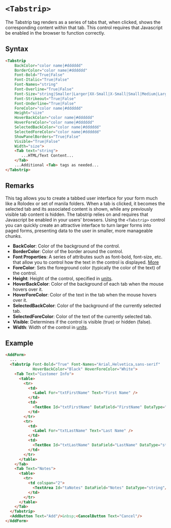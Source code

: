 # `<Tabstrip>`

The Tabstrip tag renders as a series of tabs that, when clicked, shows the corresponding content within that tab. This control requires that Javascript be enabled in the browser to function correctly.

## Syntax
```html
<Tabstrip  
    BackColor="color name|#dddddd" 
    BorderColor="color name|#dddddd"
    Font-Bold="True|False" 
    Font-Italic="True|False" 
    Font-Names="string" 
    Font-Overline="True|False" 
    Font-Size="string|Smaller|Larger|XX-Small|X-Small|Small|Medium|Large|X-Large|XX-Large" 
    Font-Strikeout="True|False" 
    Font-Underline="True|False" 
    ForeColor="color name|#dddddd" 
    Height="size" 
    HoverBackColor="color name|#dddddd"
    HoverForeColor="color name|#dddddd"
    SelectedBackColor="color name|#dddddd"
    SelectedForeColor="color name|#dddddd"
    ShowPanelBorders="True|False"
    Visible="True|False" 
    Width="size">
    <Tab text="string">
       ...HTML/Text Content...
    </Tab>
    ...Additional <Tab> tags as needed...
</Tabstrip>
```

## Remarks

This tag allows you to create a tabbed user interface for your form much like a Rolodex or set of manila folders. When a tab is clicked, it becomes the selected tab and its associated content is shown, while any previously visible tab content is hidden. The tabstrip relies on and requires that Javascript be enabled in your users' browsers. Using the `<Tabstrip>` control you can quickly create an attractive interface to turn larger forms into paged forms, presenting data to the user in smaller, more manageable chunks.

*   **BackColor**: Color of the background of the control.
*   **BorderColor**: Color of the border around the control.
*   **Font Properties**: A series of attributes such as font-bold, font-size, etc. that allow you to control how the text in the control is displayed. [More](../font-properties.md)
*   **ForeColor**: Sets the foreground color (typically the color of the text) of the control.  
*   **Height**: Height of the control, specified in [units](../unit-types.md).
*   **HoverBackColor**: Color of the background of each tab when the mouse hovers over it.
*   **HoverForeColor**: Color of the text in the tab when the mouse hovers over it.
*   **SelectedBackColor**: Color of the background of the currently selected tab.
*   **SelectedForeColor**: Color of the text of the currently selected tab.
*   **Visible**: Determines if the control is visible (true) or hidden (false).
*   **Width**: Width of the control in [units](../unit-types.md).



## Example
```html {3-5,24-25,33-34}
<AddForm>
  ...
  <Tabstrip Font-Bold="True" Font-Names="Arial,Helvetica,sans-serif" 
            HoverBackColor="Black" HoverForeColor="White">
    <Tab Text="Customer Info">
      <table>
        <tr>
          <td>
            <Label For="txtFirstName" Text="First Name" />
          </td>
          <td>
            <TextBox Id="txtFirstName" DataField="FirstName" DataType="string" />
          </td>
        </tr>
        <tr>
          <td>
            <Label For="txtLastName" Text="Last Name" />
          </td>
          <td>
            <TextBox Id="txtLastName" DataField="LastName" DataType="string" />
          </td>
        </tr>
      </table>
    </Tab>
    <Tab Text="Notes">
      <table>
        <tr>
          <td colspan="2">
            <TextArea Id="taNotes" DataField="Notes" DataType="string"/>
          </td>
        </tr>
      </table>
    </Tab>
  </Tabstrip>
  <AddButton Text="Add"/>&nbsp;<CancelButton Text="Cancel"/>
</AddForm>
```
